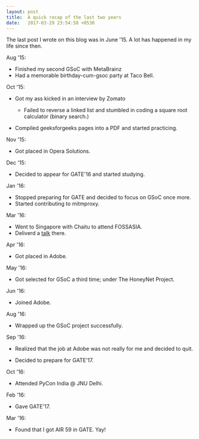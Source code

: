 ```yaml
---
layout: post
title:  A quick recap of the last two years
date:   2017-03-29 23:54:58 +0530
---
```


The last post I wrote on this blog was in June '15. A lot has happened in my life since then.

<!-- more -->

Aug '15: 
    
  * Finished my second GSoC with MetaBrainz
  * Had a memorable birthday-cum-gsoc party at Taco Bell.

Oct '15:

  * Got my ass kicked in an interview by Zomato
    * Failed to reverse a linked list and stumbled in coding a square root calculator (binary search.) 
  
  * Compiled geeksforgeeks pages into a PDF and started practicing.

Nov '15:
  
  * Got placed in Opera Solutions.

Dec '15: 

  * Decided to appear for GATE'16 and started studying.

Jan '16:

  * Stopped preparing for GATE and decided to focus on GSoC once more.
  * Started contributing to mitmproxy.

Mar '16:

  * Went to Singapore with Chaitu to attend FOSSASIA.
  * Deliverd a [talk](https://www.youtube.com/watch?v=5ybyUe0QRCI) there.

Apr '16:

  * Got placed in Adobe.

May '16:

  * Got selected for GSoC a third time; under The HoneyNet Project.

Jun '16:

  * Joined Adobe.

Aug '16:

  * Wrapped up the GSoC project successfully.

Sep '16:

  * Realized that the job at Adobe was not really for me and decided to quit.

  * Decided to prepare for GATE'17.

Oct '16:

  * Attended PyCon India @ JNU Delhi.

Feb '16:

  * Gave GATE'17.

Mar '16:

  * Found that I got AIR 59 in GATE. Yay!
